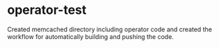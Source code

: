# operator-test
Created memcached directory including operator code and created the workflow for automatically building and pushing the code.
